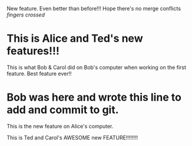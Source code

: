 New feature. Even better than before!!! Hope there's no merge conflicts *fingers crossed*

# This is Alice and Ted's new features!!!

This is what Bob & Carol did on Bob's computer when working on the first feature. Best feature ever!!

# Bob was here and wrote this line to add and commit to git.

This is the new feature on Alice's computer.

This is Ted and Carol's AWESOME new FEATURE!!!!!!!!

